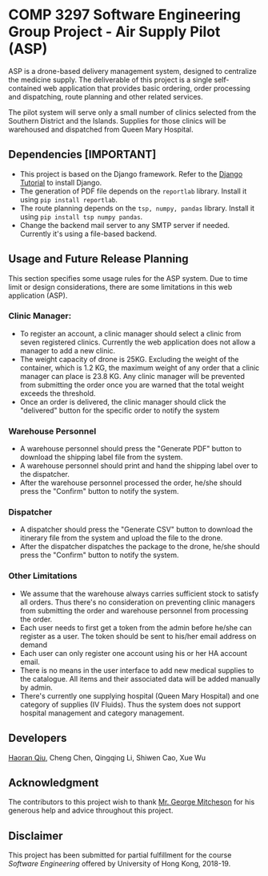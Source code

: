 # COMP 3297 Software Engineering Group Project - Air Supply Pilot (ASP)

ASP is a drone-based delivery management system, designed to centralize the medicine supply. The deliverable of this project is a single self-contained web application that provides basic ordering, order processing and dispatching, route planning and other related services.

The pilot system will serve only a small number of clinics selected from the Southern District and the Islands. Supplies for those clinics will be warehoused and dispatched from Queen Mary Hospital.

## Dependencies [IMPORTANT]

- This project is based on the Django framework. Refer to the [Django Tutorial](https://www.djangoproject.com/) to install Django.
- The generation of PDF file depends on the `reportlab` library. Install it using `pip install reportlab`.
- The route planning depends on the `tsp, numpy, pandas` library. Install it using `pip install tsp numpy pandas`.
- Change the backend mail server to any SMTP server if needed. Currently it's using a file-based backend.

## Usage and Future Release Planning

This section specifies some usage rules for the ASP system. Due to time limit or design considerations, there are some limitations in this web application (ASP).

### Clinic Manager:

- To register an account, a clinic manager should select a clinic from seven registered clinics. Currently the web application does not allow a manager to add a new clinic.
- The weight capacity of drone is 25KG. Excluding the weight of the container, which is 1.2 KG, the maximum weight of any order that a clinic manager can place is 23.8 KG. Any clinic manager will be prevented from submitting the order once you are warned that the total weight exceeds the threshold.
- Once an order is delivered, the clinic manager should click the "delivered" button for the specific order to notify the system

### Warehouse Personnel

- A warehouse personnel should press the "Generate PDF" button to download the shipping label file from the system.
- A warehouse personnel should print and hand the shipping label over to the dispatcher.
- After the warehouse personnel processed the order, he/she should press the "Confirm" button to notify the system.

### Dispatcher

- A dispatcher should press the "Generate CSV" button to download the itinerary file from the system and upload the file to the drone.
- After the dispatcher dispatches the package to the drone, he/she should press the "Confirm" button to notify the system.

### Other Limitations

- We assume that the warehouse always carries sufficient stock to satisfy all orders. Thus there's no consideration on preventing clinic managers from submitting the order and warehouse personnel from processing the order.
- Each user needs to first get a token from the admin before he/she can register as a user. The token should be sent to his/her email address on demand
- Each user can only register one account using his or her HA account email.
- There is no means in the user interface to add new medical supplies to the catalogue. All items and their associated data will be added manually by admin.
- There's currently one supplying hospital (Queen Mary Hospital) and one category of supplies (IV Fluids). Thus the system does not support hospital management and category management.

## Developers

[Haoran Qiu](https://james-qiuhaoran.github.io/index.html), Cheng Chen, Qingqing Li, Shiwen Cao, Xue Wu

## Acknowledgment

The contributors to this project wish to thank [Mr. George Mitcheson](http://www.cs.hku.hk/people/profile.jsp?teacher=georgem) for his generous help and advice throughout this project.

 ## Disclaimer
 
This project has been submitted for partial fulfillment for the course *Software Engineering* offered by University of Hong Kong, 2018-19.
